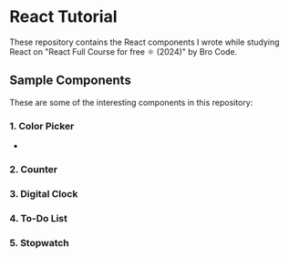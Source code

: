 # React Tutorial

These repository contains the React components I wrote while studying React on "React Full Course for free ⚛️ (2024)" by Bro Code. 

## Sample Components
These are some of the interesting components in this repository:
### 1. Color Picker 
- 
### 2. Counter
### 3. Digital Clock
### 4. To-Do List
### 5. Stopwatch

